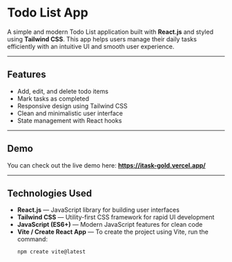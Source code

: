 # Todo List App

A simple and modern Todo List application built with **React.js** and styled using **Tailwind CSS**. This app helps users manage their daily tasks efficiently with an intuitive UI and smooth user experience.

---

## Features

- Add, edit, and delete todo items
- Mark tasks as completed
- Responsive design using Tailwind CSS
- Clean and minimalistic user interface
- State management with React hooks

---

## Demo

You can check out the live demo here: **https://itask-gold.vercel.app/**

---

## Technologies Used

- **React.js** — JavaScript library for building user interfaces  
- **Tailwind CSS** — Utility-first CSS framework for rapid UI development  
- **JavaScript (ES6+)** — Modern JavaScript features for clean code  
- **Vite / Create React App** — To create the project using Vite, run the command:  
  ```bash
  npm create vite@latest
